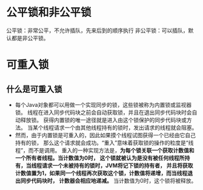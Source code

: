 # 公平锁和非公平锁
公平锁：非常公平，不允许插队，先来后到的顺序执行
非公平锁：可以插队，默认都是非公平锁。

# 可重入锁
## 什么是可重入锁
* 每个Java对象都可以用做一个实现同步的锁，这些锁被称为内置锁或监视器锁。
线程在进入同步代码块之前会自动获取锁，并且在退出同步代码块时会自动释放锁。
获得内置锁的唯一途径就是进入由这个锁保护的同步代码块或方法。
当某个线程请求一个由其他线程持有的锁时，发出请求的线程就会阻塞。
* 然而，由于内置锁是可重入的，因此如果摸个线程试图获得一个已经由它自己持有的锁，
那么这个请求就会成功。“重入”意味着获取锁的操作的粒度是“线程”，而不是调用。
重入的一种实现方法是，**为每个锁关联一个获取计数值和一个所有者线程。当计数值为0时，
这个锁就被认为是没有被任何线程所持有，当线程请求一个未被持有的锁时，JVM将记下锁的持有者，
并且将获取计数值置为1，如果同一个线程再次获取这个锁，计数值将递增，而当线程退出同步代码块时，
计数器会相应地递减。**
当计数值为0时，这个锁将被释放。